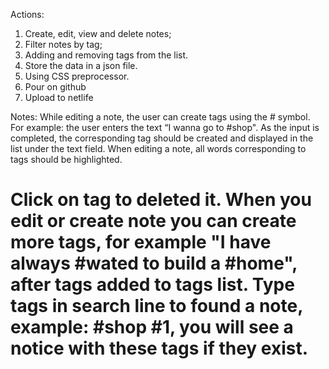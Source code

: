 Actions:
1. Create, edit, view and delete notes;
2. Filter notes by tag;
3. Adding and removing tags from the list.
4. Store the data in a json file.
5. Using CSS preprocessor.
6. Pour on github
7. Upload to netlife

Notes:
While editing a note, the user can create tags using the # symbol.
For example: the user enters the text “I wanna go to #shop". As the input is completed, the corresponding tag should be created and displayed in the list under the text field.
When editing a note, all words corresponding to tags should be highlighted.

Click on tag to deleted it.
When you edit or create note you can create more tags, for example "I have always #wated to build a #home",
after tags added to tags list.
Type tags in search line to found a note, example: #shop #1, you will see a notice with these tags if they exist.
================================================================================================================================================
